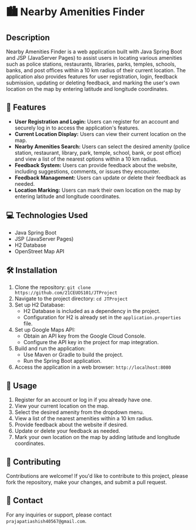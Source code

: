 # 🏙️ Nearby Amenities Finder

## Description
Nearby Amenities Finder is a web application built with Java Spring Boot and JSP (JavaServer Pages) to assist users in locating various amenities such as police stations, restaurants, libraries, parks, temples, schools, banks, and post offices within a 10 km radius of their current location. The application also provides features for user registration, login, feedback submission, updating or deleting feedback, and marking the user's own location on the map by entering latitude and longitude coordinates.

## 🚀 Features
- **User Registration and Login:** Users can register for an account and securely log in to access the application's features.
- **Current Location Display:** Users can view their current location on the map.
- **Nearby Amenities Search:** Users can select the desired amenity (police station, restaurant, library, park, temple, school, bank, or post office) and view a list of the nearest options within a 10 km radius.
- **Feedback System:** Users can provide feedback about the website, including suggestions, comments, or issues they encounter.
- **Feedback Management:** Users can update or delete their feedback as needed.
- **Location Marking:** Users can mark their own location on the map by entering latitude and longitude coordinates.

## 💻 Technologies Used
- Java Spring Boot
- JSP (JavaServer Pages)
- H2 Database
- OpenStreet Map API

## 🛠️ Installation
1. Clone the repository: `git clone https://github.com/21CEUOS101/JTProject`
2. Navigate to the project directory: `cd JTProject`
3. Set up H2 Database:
   - H2 Database is included as a dependency in the project.
   - Configuration for H2 is already set in the `application.properties` file.
4. Set up Google Maps API:
   - Obtain an API key from the Google Cloud Console.
   - Configure the API key in the project for map integration.
5. Build and run the application:
   - Use Maven or Gradle to build the project.
   - Run the Spring Boot application.
6. Access the application in a web browser: `http://localhost:8080`

## 📝 Usage
1. Register for an account or log in if you already have one.
2. View your current location on the map.
3. Select the desired amenity from the dropdown menu.
4. View a list of the nearest amenities within a 10 km radius.
5. Provide feedback about the website if desired.
6. Update or delete your feedback as needed.
7. Mark your own location on the map by adding latitude and longitude coordinates.

## 🤝 Contributing
Contributions are welcome! If you'd like to contribute to this project, please fork the repository, make your changes, and submit a pull request.

## 📧 Contact
For any inquiries or support, please contact ```prajapatiashish40567@gmail.com```.
